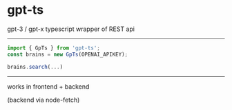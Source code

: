 # gpt-ts
gpt-3 / gpt-x typescript wrapper of REST api


---

```ts
import { GpTs } from 'gpt-ts';
const brains = new GpTs(OPENAI_APIKEY);

brains.search(...)
```

---

works in frontend + backend

(backend via node-fetch)
